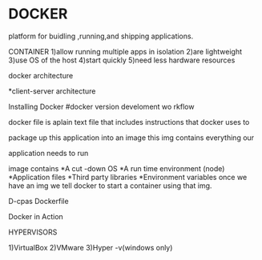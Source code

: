 # DOCKER
platform for buidling ,running,and shipping applications.

CONTAINER
1)allow running multiple apps in isolation
2)are lightweight
3)use OS of the host
4)start quickly
5)need less hardware resources

docker architecture

*client-server architecture

Installing Docker
#docker version
 develoment wo   rkflow
  
docker file is aplain text file that includes instructions that docker uses to 

package up this application into an image this img contains everything our 

application needs to run

image contains
*A cut -down OS
*A run time environment (node)
*Application files
*Third party libraries
*Environment variables
 once we have an img we tell docker to start a container using that img.

D-cpas
 Dockerfile

Docker in Action




HYPERVISORS

1)VirtualBox
2)VMware
3)Hyper -v(windows only)

